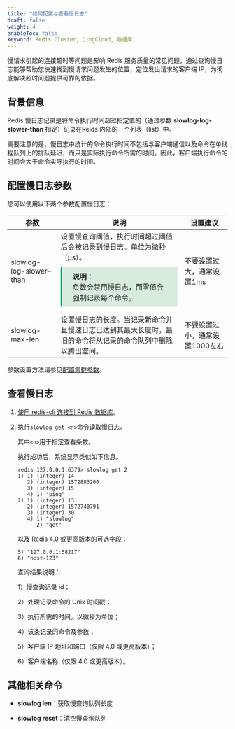 ```yaml
---
title: "如何配置与查看慢日志"
draft: false
weight: 4
enableToc: false
keyword: Redis Cluster, QingCloud, 数据库
---
```


慢请求引起的连接超时等问题是影响 Redis 服务质量的常见问题，通过查询慢日志能够帮助您快速找到慢请求问题发生的位置，定位发出请求的客户端 IP，为彻底解决超时问题提供可靠的依据。

## 背景信息

Redis 慢日志记录是将命令执行时间超过指定值的（通过参数 **slowlog-log-slower-than** 指定）记录在Reids 内部的一个列表（list）中。

需要注意的是，慢日志中统计的命令执行时间不包括与客户端通信以及命令在单线程队列上的排队延迟，而只是实际执行命令所需的时间。因此，客户端执行命令的时间会大于命令实际执行的时间。

## 配置慢日志参数

您可以使用以下两个参数配置慢日志：

| 参数                    | 说明                                                         | 设置建议                       |
| ----------------------- | ------------------------------------------------------------ | ------------------------------ |
| slowlog-log-slower-than | 设置慢查询阈值，执行时间超过阈值后会被记录到慢日志。单位为微秒（μs）。<div style="background-color: #D8ECDE; padding: 10px 24px; margin: 10px 0; border-left: 3px solid #00a971;">  <b>说明</b>：<br/>负数会禁用慢日志，而零值会强制记录每个命令。</div> | 不要设置过大，通常设置1ms      |
| slowlog-max-len         | 设置慢日志的长度。当记录新命令并且慢速日志已达到其最大长度时，最旧的命令将从记录的命令队列中删除以腾出空间。 | 不要设置过小，通常设置1000左右 |



参数设置方法请参见[配置集群参数](../../manual/cfginstance/paramconfig/)。

## 查看慢日志

1. [使用 redis-cli 连接到 Redis 数据库](../../manual/connect/redis_cli/)。

2. 执行`slowlog get <n>`命令读取慢日志。

   其中`<n>`用于指定查看条数。

   执行成功后，系统显示类似如下信息。

   ```
   redis 127.0.0.1:6379> slowlog get 2
   1) 1) (integer) 14
      2) (integer) 1572883200
      3) (integer) 15
      4) 1) "ping"
   2) 1) (integer) 13
      2) (integer) 1572740791
      3) (integer) 30
      4) 1) "slowlog"
         2) "get"
   ```

   以及 Redis 4.0 或更高版本的可选字段：

   ```
   5) "127.0.0.1:58217"
   6) "host-123"
   ```

   查询结果说明：

   1）慢查询记录 id；

   2）处理记录命令的 Unix 时间戳；

   3）执行所需的时间，以微秒为单位；

   4）该条记录的命令及参数；

   5）客户端 IP 地址和端口（仅限 4.0 或更高版本）；

   6）客户端名称（仅限 4.0 或更高版本）。

## 其他相关命令

- **slowlog len**：获取慢查询队列长度

- **slowlog reset**：清空慢查询队列

